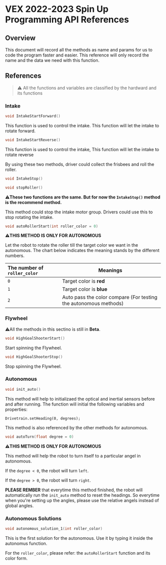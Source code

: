 # VEX 2022-2023 Spin Up Programming API References

## Overview

This document will record all the methods as name and params for us to code the program faster and easier. This reference will only record the name and the data we need with this function.

## References

> ⚠️ All the functions and variables are classified by the hardward and its functions

### Intake

```cpp
void IntakeStartForward()
```

This function is used to control the intake. This function will let the intake to rotate forward.

```cpp
void IntakeStartReverse()
```

This function is used to control the intake, This function will let the intake to rotate reverse

By using these two methods, driver could collect the frisbees and roll the roller.

```cpp
void IntakeStop()
```

```cpp
void stopRoller()
```

⚠️**These two functions are the same. But for now the `IntakeStop()` method is the recommend method.**

This method could stop the intake motor group. Drivers could use this to stop rotating the intake.

```cpp
void autoRollerStart(int roller_color = 0)
```

⚠️**THIS METHOD IS ONLY FOR AUTONOMOUS**

Let the robot to rotate the roller till the target color we want in the autonomous. The chart below indicates the meaning stands by the different numbers.

| The number of `roller_color` | Meanings                                                         |
|:---------------------------- | ---------------------------------------------------------------- |
| `0`                          | Target color is **red**                                          |
| `1`                          | Target color is **blue**                                         |
| `2`                          | Auto pass the color compare (For testing the autonomous methods) |

### Flywheel

⚠️All the methods in this sectino is still in **Beta**.

```cpp
void HighGoalShooterStart()
```

Start spinning the Flywheel.

```cpp
void HighGoalShooterStop()
```

Stop spinning the Flywheel.

### Autonomous

```cpp
void init_auto()
```

This method will help to initializaed the optical and inertial sensors before and after running. The function will initial the following variables and properties:

`Drivetrain.setHeading(0, degrees);`

This method is also referenced by the other methods for autonomous. 

```cpp
void autoTurn(float degree = 0)
```

**⚠️THIS METHOD IS ONLY FOR AUTONOMOUS**

This method will help the robot to turn itself to a particular angel in autonomous.

If the `degree < 0`, the robot will turn `left`.

If the `degree > 0`, the robot will turn `right`.

**PLEASE REMBER** that everytime this method finished, the robot will automatically run the `init_auto` method to reset the headings. So everytime when you're setting up the angles, please use the relative angels instead of global angles.

### Autonomous Solutions

```cpp
void autonomous_solution_1(int roller_color)
```

This is the first solution for the autonomous. Use it by typing it inside the autonomus function.

For the `roller_color`, please refer: the `autoRollerStart` function and its color form.

